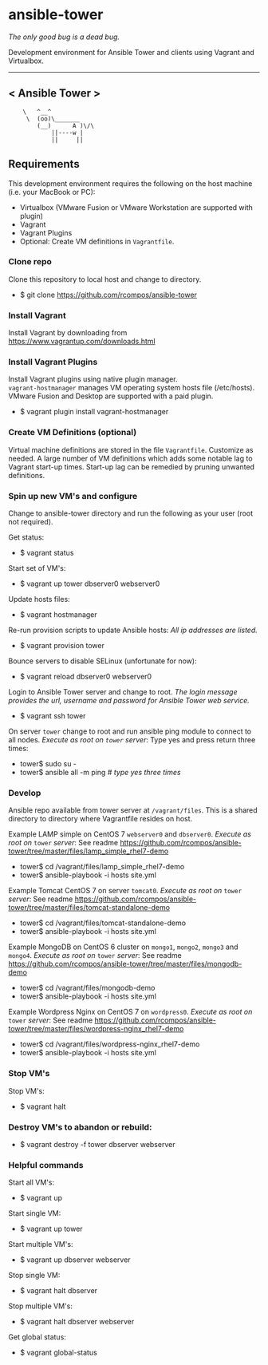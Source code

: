# ansible-tower
_The only good bug is a dead bug._

Development environment for Ansible Tower and clients using Vagrant and Virtualbox.

 _______________
<  Ansible Tower  >
 ---------------
        \   ^__^
         \  (oo)\_______
            (__)      A )\/\
                ||----w |
                ||     ||

## Requirements

This development environment requires the following on the host machine (i.e. your MacBook or PC):

  - Virtualbox (VMware Fusion or VMware Workstation are supported with plugin)
  - Vagrant
  - Vagrant Plugins
  - Optional:  Create VM definitions in `Vagrantfile`.

### Clone repo
Clone this repository to local host and change to directory.
  - $ git clone https://github.com/rcompos/ansible-tower

### Install Vagrant

Install Vagrant by downloading from https://www.vagrantup.com/downloads.html

### Install Vagrant Plugins

Install Vagrant plugins using native plugin manager.  
`vagrant-hostmanager` manages VM operating system hosts file (/etc/hosts).
VMware Fusion and Desktop are supported with a paid plugin.

  - $ vagrant plugin install vagrant-hostmanager

### Create VM Definitions (optional)

Virtual machine definitions are stored in the file `Vagrantfile`.  Customize as needed.
A large number of VM definitions which adds some notable lag to Vagrant start-up times.
Start-up lag can be remedied by pruning unwanted definitions.

### Spin up new VM's and configure

Change to ansible-tower directory and run the following as your user (root not required).

Get status:
  - $ vagrant status

Start set of VM's:
  - $ vagrant up tower dbserver0 webserver0

Update hosts files:
  - $ vagrant hostmanager

Re-run provision scripts to update Ansible hosts:
*All ip addresses are listed.*
  - $ vagrant provision tower

Bounce servers to disable SELinux (unfortunate for now):
  - $ vagrant reload dbserver0 webserver0

Login to Ansible Tower server and change to root. 
*The login message provides the url, username and password for Ansible Tower web service.*
  - $ vagrant ssh tower

On server `tower` change to root and run ansible ping module to connect to all nodes.
*Execute as root on `tower` server*:
Type yes and press return three times:
  - tower$ sudo su -
  - tower$ ansible all -m ping   #  *type yes three times*

### Develop

Ansible repo available from tower server at `/vagrant/files`.
This is a shared directory to directory where Vagrantfile resides on host.

Example LAMP simple on CentOS 7 `webserver0` and `dbserver0`.  *Execute as root on* `tower` *server*:
See readme https://github.com/rcompos/ansible-tower/tree/master/files/lamp_simple_rhel7-demo

  - tower$  cd /vagrant/files/lamp_simple_rhel7-demo
  - tower$  ansible-playbook -i hosts site.yml

Example Tomcat CentOS 7 on server `tomcat0`.  *Execute as root on* `tower` *server*:
See readme https://github.com/rcompos/ansible-tower/tree/master/files/tomcat-standalone-demo

  - tower$  cd /vagrant/files/tomcat-standalone-demo
  - tower$  ansible-playbook -i hosts site.yml

Example MongoDB on CentOS 6 cluster on `mongo1`, `mongo2`, `mongo3` and `mongo4`.  *Execute as root on* `tower` *server*:
See readme https://github.com/rcompos/ansible-tower/tree/master/files/mongodb-demo

  - tower$  cd /vagrant/files/mongodb-demo
  - tower$  ansible-playbook -i hosts site.yml

Example Wordpress Nginx on CentOS 7 on `wordpress0`.  *Execute as root on* `tower` *server*:
See readme https://github.com/rcompos/ansible-tower/tree/master/files/wordpress-nginx_rhel7-demo

  - tower$  cd /vagrant/files/wordpress-nginx_rhel7-demo
  - tower$  ansible-playbook -i hosts site.yml

### Stop VM's

Stop VM's:
  - $ vagrant halt

### Destroy VM's to abandon or rebuild:

  - $ vagrant destroy -f tower dbserver webserver

### Helpful commands

Start all VM's:
  - $ vagrant up

Start single VM:
  - $ vagrant up tower

Start multiple VM's:
  - $ vagrant up dbserver webserver

Stop single VM:
  - $ vagrant halt dbserver

Stop multiple VM's:
  - $ vagrant halt dbserver webserver

Get global status:
  - $ vagrant global-status
